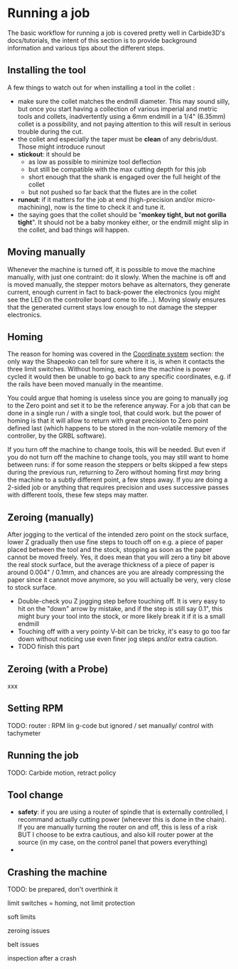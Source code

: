 # Running a job

The basic workflow for running a job is covered pretty well in Carbide3D's docs/tutorials, the intent of this section is to provide background information and various tips about the different steps.

## Installing the tool

A few things to watch out for when installing a tool in the collet :

* make sure the collet matches the endmill diameter. This may sound silly, but once you start having a collection of various imperial and metric tools and collets, inadvertently using a 6mm endmill in a 1/4" \(6.35mm\) collet is a possibility, and not paying attention to this will result in serious trouble during the cut. 
* the collet and especially the taper must be **clean** of any debris/dust. Those might introduce runout 
* **stickout**: it should be 
  * as low as possible to minimize tool deflection
  * but still be compatible with the max cutting depth for this job
  * short enough that the shank is engaged over the full height of the collet
  * but not pushed so far back that the flutes are in the collet
* **runout**: if it matters for the job at end \(high-precision and/or micro-machining\), now is the time to check it and tune it.
* the saying goes that the collet should be "**monkey tight, but not gorilla tight**". It should not be a baby monkey either, or the endmill might slip in the collet, and bad things will happen.

## Moving manually

Whenever the machine is turned off, it is possible to move the machine manually, with just one contraint: do it slowly. When the machine is off and is moved manually, the stepper motors behave as alternators, they generate current, enough current in fact to back-power the electronics \(you might see the LED on the controller board come to life...\). Moving slowly ensures that the generated current stays low enough to not  damage the stepper electronics. 

## Homing

The reason for homing was covered in the [Coordinate system](coordinate-system.md) section: the only way the Shapeoko can tell for sure where it is, is when it contacts the three limit switches. Without homing, each time the machine is power cycled it would then be unable to go back to any specific coordinates, e.g. if the rails have been moved manually in the meantime.

You could argue that homing is useless since you are going to manually jog to the Zero point and set it to be the reference anyway. For a job that can be done in a single run / with a single tool, that could work. but the power of homing is that it will allow to return with great precision to Zero point defined last \(which happens to be stored in the non-volatile memory of the controller, by the GRBL software\). 

If you turn off the machine to change tools, this will be needed. But even if you do not turn off the machine to change tools, you may still want to home between runs: if for some reason the steppers or belts skipped a few steps during the previous run, returning to Zero without homing first _may_ bring the machine to a subtly different point, a few steps away. If you are doing a 2-sided job or anything that requires precision and uses successive passes with different tools, these few steps may matter.

## Zeroing \(manually\)

After jogging to the vertical of the intended zero point on the stock surface, lower Z gradually then use fine steps to touch off on e.g. a piece of paper placed between the tool and the stock, stopping as soon as the paper cannot be moved freely. Yes, it does mean that you will zero a tiny bit above the real stock surface, but the average thickness of a piece of paper is around 0.004" / 0.1mm, and chances are you are already compressing the paper since it cannot move anymore, so you will actually be very, very close to stock surface.

*  Double-check you Z jogging step before touching off. It is very easy to hit on the "down" arrow by mistake, and if the step is still say 0.1", this might bury your tool into the stock, or more likely break it if it is a small endmill
* Touching off with a very pointy V-bit can be tricky, it's easy to go too far down without noticing  use even finer jog steps and/or extra caution.
* TODO finish this part

## Zeroing \(with a Probe\)

xxx

## Setting RPM 

TODO: router : RPM Iin g-code but ignored / set manually/ control with tachymeter

## Running the job

TODO: Carbide motion, retract policy

## Tool change

* **safety**: if you are using a router of spindle that is externally controlled, I recommand actually cutting power \(wherever this is done in the chain\). If you are manually turning the router on and off, this is less of a risk BUT I choose to be extra cautious, and also kill router power at the source \(in my case, on the control panel that powers everything\) 
* 
## Crashing the machine

TODO: be prepared, don't overthink it 

limit switches = homing, not limit protection

 soft limits 

zeroing issues

 belt issues 

inspection after a crash





